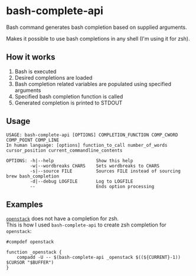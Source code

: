 # bash-complete-api

Bash command generates bash completion based on supplied arguments.

Makes it possible to use bash completions in any shell (I'm using it for zsh).
## How it works

1. Bash is executed
1. Desired completions are loaded
1. Bash completion related variables are populated using specified arguments
1. Specified bash completion function is called
1. Generated completion is printed to STDOUT

## Usage
```
USAGE: bash-complete-api [OPTIONS] COMPLETION_FUNCTION COMP_CWORD COMP_POINT COMP_LINE
In human language: [options] function_to_call number_of_words cursor_position current_commandline_contents
 
OPTIONS: -h|--help                Show this help
         -w|--wordbreaks CHARS    Sets wordbreaks to CHARS
         -s|--source FILE         Sources FILE instead of sourcing brew bash_completion
         -d|--debug LOGFILE       Log to LOGFILE
         --                       Ends option processing
```
[//]: # "Coming soon:"

[//]: # "-F|--deduce-function     Deduces completion function therefore it does not have to be specified as an argument"

## Examples

[`openstack`](https://github.com/openstack/python-openstackclient) does not have a completion for zsh.  
This is how I used `bash-complete-api` to create zsh completion for `openstack`:
```
#compdef openstack

function _openstack {
    compadd -U -- $(bash-complete-api _openstack $((${CURRENT}-1)) $CURSOR "$BUFFER")
}
```
